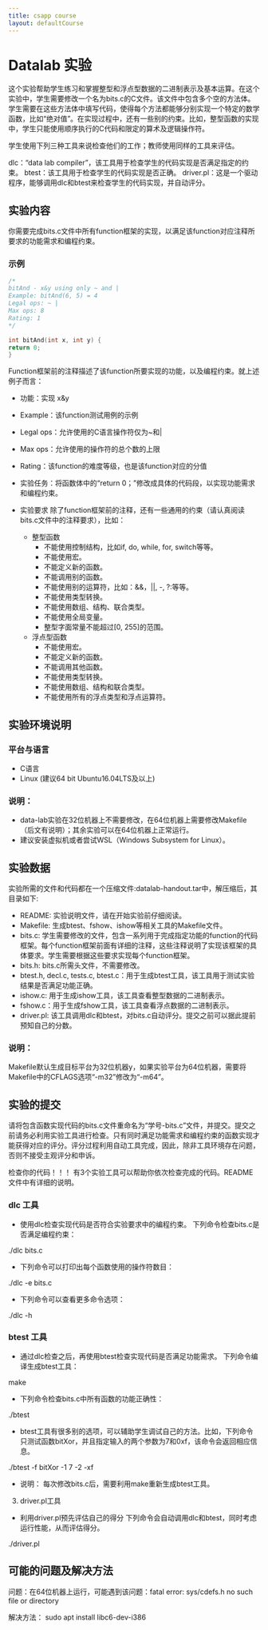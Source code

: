 ```yaml
---
title: csapp course
layout: defaultCourse
---
```


# Datalab 实验

这个实验帮助学生练习和掌握整型和浮点型数据的二进制表示及基本运算。在这个实验中，学生需要修改一个名为bits.c的C文件。该文件中包含多个空的方法体。学生需要在这些方法体中填写代码，使得每个方法都能够分别实现一个特定的数学函数，比如“绝对值”。在实现过程中，还有一些别的约束。比如，整型函数的实现中，学生只能使用顺序执行的C代码和限定的算术及逻辑操作符。

学生使用下列三种工具来说检查他们的工作；教师使用同样的工具来评估。

dlc：“data lab compiler”，该工具用于检查学生的代码实现是否满足指定的约束。
btest：该工具用于检查学生的代码实现是否正确。
driver.pl：这是一个驱动程序，能够调用dlc和btest来检查学生的代码实现，并自动评分。


## 实验内容
你需要完成bits.c文件中所有function框架的实现，以满足该function对应注释所要求的功能需求和编程约束。

### 示例
```C 
/*
bitAnd - x&y using only ~ and |
Example: bitAnd(6, 5) = 4
Legal ops: ~ |
Max ops: 8
Rating: 1
*/

int bitAnd(int x, int y) {
return 0;
}
```

        
    
Function框架前的注释描述了该function所要实现的功能，以及编程约束。就上述例子而言：

- 功能：实现 x&y
- Example：该function测试用例的示例
- Legal ops：允许使用的C语言操作符仅为~和|
- Max ops：允许使用的操作符的总个数的上限
- Rating：该function的难度等级，也是该function对应的分值
- 实验任务：将函数体中的“return 0；”修改成具体的代码段，以实现功能需求和编程约束。
- 实验要求
除了function框架前的注释，还有一些通用的约束（请认真阅读bits.c文件中的注释要求），比如：

    - 整型函数
        - 不能使用控制结构，比如if, do, while, for, switch等等。
        - 不能使用宏。
        - 不能定义新的函数。
        - 不能调用别的函数。
        - 不能使用别的运算符，比如：&&，||, -, ?:等等。
        - 不能使用类型转换。
        - 不能使用数组、结构、联合类型。
        - 不能使用全局变量。
        - 整型字面常量不能超过[0, 255]的范围。
    - 浮点型函数
        - 不能使用宏。
        - 不能定义新的函数。
        - 不能调用其他函数。
        - 不能使用类型转换。
        - 不能使用数组、结构和联合类型。
        - 不能使用所有的浮点类型和浮点运算符。

## 实验环境说明
### 平台与语言
- C语言
- Linux (建议64 bit Ubuntu16.04LTS及以上)

### 说明：

- data-lab实验在32位机器上不需要修改，在64位机器上需要修改Makefile（后文有说明）；其余实验可以在64位机器上正常运行。
- 建议安装虚拟机或者尝试WSL（Windows Subsystem for Linux）。

## 实验数据
实验所需的文件和代码都在一个压缩文件:datalab-handout.tar中，解压缩后，其目录如下:

- README: 实验说明文件，请在开始实验前仔细阅读。
- Makefile: 生成btest、fshow、ishow等相关工具的Makefile文件。
- bits.c: 学生需要修改的文件，包含一系列用于完成指定功能的function的代码框架。每个function框架前面有详细的注释，这些注释说明了实现该框架的具体要求。学生需要根据这些要求实现每个function框架。
- bits.h: bits.c所需头文件，不需要修改。
- btest.h, decl.c, tests.c, btest.c：用于生成btest工具，该工具用于测试实验结果是否满足功能正确。
- ishow.c: 用于生成ishow工具，该工具查看整型数据的二进制表示。
- fshow.c：用于生成fshow工具，该工具查看浮点数据的二进制表示。
- driver.pl: 该工具调用dlc和btest，对bits.c自动评分。提交之前可以据此提前预知自己的分数。
### 说明：

Makefile默认生成目标平台为32位机器y，如果实验平台为64位机器，需要将Makefile中的CFLAGS选项“-m32”修改为“-m64”。

## 实验的提交
请将包含函数实现代码的bits.c文件重命名为“学号-bits.c”文件，并提交。提交之前请务必利用实验工具进行检查。只有同时满足功能需求和编程约束的函数实现才能获得对应的评分。评分过程利用自动工具完成，因此，除非工具环境存在问题，否则不接受主观评分和申诉。

检查你的代码！！！
有3个实验工具可以帮助你依次检查完成的代码。README文件中有详细的说明。
### dlc 工具
- 使用dlc检查实现代码是否符合实验要求中的编程约束。
下列命令检查bits.c是否满足编程约束：

./dlc bits.c
    
- 下列命令可以打印出每个函数使用的操作符数目：

./dlc -e bits.c
    
- 下列命令可以查看更多命令选项：

./dlc -h
    
### btest 工具
- 通过dlc检查之后，再使用btest检查实现代码是否满足功能需求。
下列命令编译生成btest工具：

make
    
- 下列命令检查bits.c中所有函数的功能正确性：

./btest
    
- btest工具有很多别的选项，可以辅助学生调试自己的方法。比如，下列命令只测试函数bitXor，并且指定输入的两个参数为7和0xf，该命令会返回相应信息。

./btest -f bitXor -1 7 -2 -xf
    
- 说明： 每次修改bits.c后，需要利用make重新生成btest工具。

3. driver.pl工具
- 利用driver.pl预先评估自己的得分
下列命令会自动调用dlc和btest，同时考虑运行性能，从而评估得分。

./driver.pl
## 可能的问题及解决方法
问题：在64位机器上运行，可能遇到该问题：fatal error: sys/cdefs.h no such file or directory

解决方法： sudo apt install libc6-dev-i386